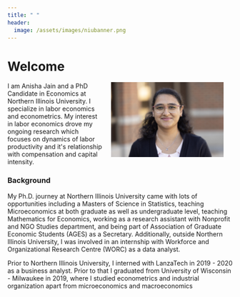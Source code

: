 ```yaml
---
title: " "
header:
  image: /assets/images/niubanner.png
---
```


# Welcome​

<img src="https://github.com/AnishaJain41/Anisha-Jain-Profile/blob/main/assets/images/24-Anisha_Jain-1107-WD-03.jpg?raw=true" width="50%" hspace="20" align="right">

I am Anisha Jain and a PhD Candidate in Economics at Northern Illinois University. I specialize in labor economics and econometrics. My interest in labor economics drove my ongoing research which focuses on dynamics of labor productivity and it's relationship with compensation and capital intensity.


### Background
My Ph.D. journey at Northern Illinois University came with lots of opportunities including a Masters of Science in Statistics, teaching Microeconomics at both graduate as well as undergraduate level, teaching Mathematics for Economics, working as a research assistant with Nonprofit and NGO Studies department, and being part of Association of Graduate Economic Students (AGES) as a Secretary. Additionally, outside Northern Illinois University, I was involved in an internship with Workforce and Organizational Research Centre (WORC) as a data analyst.

Prior to Northern Illinois University, I interned with LanzaTech in 2019 - 2020 as a business analyst. Prior to that I graduated from University of Wisconsin - Milwaukee in 2019, where I studied econometrics and industrial organization apart from microeconomics and macroeconomics


